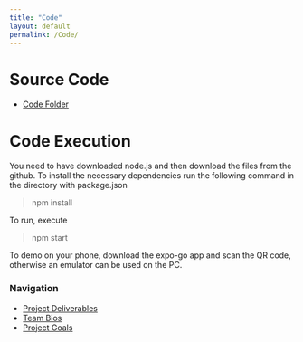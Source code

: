 ```yaml
---
title: "Code"
layout: default
permalink: /Code/
---
```

# Source Code
* [Code Folder](https://github.com/ldpresley1/StraySpotter/tree/main/react-native-app)

# Code Execution
You need to have downloaded node.js and then download the files from the github.
To install the necessary dependencies run the following command in the directory with package.json

>npm install

To run, execute

>npm start

To demo on your phone, download the expo-go app and scan the QR code, otherwise an emulator can be used on the PC.


### Navigation
* [Project Deliverables](https://ldpresley1.github.io/StraySpotter/ProjectDeliverables/)
* [Team Bios](https://ldpresley1.github.io/StraySpotter/TeamBios/)
* [Project Goals](https://ldpresley1.github.io/StraySpotter/)

